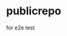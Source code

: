 # publicrepo
for e2e test














































































































































































































































































































































































































































































































































































































































































































































































